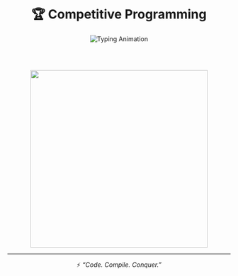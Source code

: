 <div align="center">

<h1> 🏆 Competitive Programming </h1>  

<img src="https://readme-typing-svg.herokuapp.com?font=Fira+Code&pause=1000&color=00F700&center=true&vCenter=true&width=435&lines=Welcome+to+My+CP+Repository;Patterns+Loops+If-Else+Problems;Keep+Coding+Keep+Growing!+🔥" alt="Typing Animation" />  

<br><br>  

<img src="https://media.giphy.com/media/v1.Y2lkPTc5MGI3NjExZWFuMmZ2aGFmM2R4YWNkMWQyNTV0ZDVwZmZrOW1pMnh3a2FvM2wwMCZlcD12MV9naWZzX3NlYXJjaCZjdD1n/NytMLKyiaIh6VH9SPm/giphy.gif" width="400" />  

---

⚡ <i>“Code. Compile. Conquer.”</i>  

</div>
